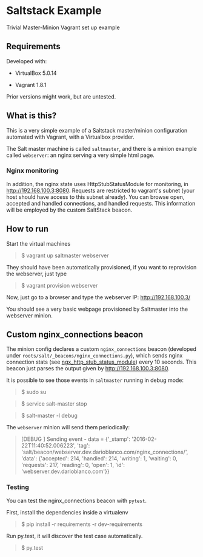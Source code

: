 # Saltstack Example

Trivial Master-Minion Vagrant set up example

## Requirements

Developed with:

- VirtualBox 5.0.14

- Vagrant 1.8.1

Prior versions might work, but are untested.

## What is this?

This is a very simple example of a Saltstack master/minion configuration automated with Vagrant, with a Virtualbox provider.

The Salt master machine is called `saltmaster`, and there is a minion example called `webserver`: an nginx serving a very simple html page.

### Nginx monitoring

In addition, the nginx state uses HttpStubStatusModule for monitoring, in http://192.168.100.3:8080. Requests are restricted to vagrant's subnet (your host should have access to this subnet already). You can browse open, accepted and handled connections, and handled requests. This information will be employed by the custom SaltStack beacon.

## How to run

Start the virtual machines

> $ vagrant up saltmaster webserver

They should have been automatically provisioned, if you want to reprovision the webserver, just type

> $ vagrant provision webserver

Now, just go to a browser and type the webserver IP: http://192.168.100.3/

You should see a very basic webpage provisioned by Saltmaster into the webserver minion.

## Custom nginx_connections beacon

The minion config declares a custom `nginx_connections` beacon (developed under `roots/salt/_beacons/nginx_connections.py`), which sends nginx connection stats (see [ngx_http_stub_status_module](http://nginx.org/en/docs/http/ngx_http_stub_status_module.html)) every 10 seconds. This beacon just parses the output given by http://192.168.100.3:8080.

It is possible to see those events in `saltmaster` running in debug mode:

> $ sudo su

> $ service salt-master stop

> $ salt-master -l debug

The `webserver` minion will send them periodically:

> [DEBUG   ] Sending event - data = {'_stamp': '2016-02-22T11:40:52.006223', 'tag': 'salt/beacon/webserver.dev.darioblanco.com/nginx_connections/', 'data': {'accepted': 214, 'handled': 214, 'writing': 1, 'waiting': 0, 'requests': 217, 'reading': 0, 'open': 1, 'id': 'webserver.dev.darioblanco.com'}}

### Testing

You can test the nginx_connections beacon with `pytest`.

First, install the dependencies inside a virtualenv

> $ pip install -r requirements -r dev-requirements

Run py.test, it will discover the test case automatically.

> $ py.test
